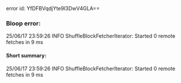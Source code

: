 error id: YfDFBVqdjYte9l3DwV4GLA==
### Bloop error:

25/06/17 23:59:26 INFO ShuffleBlockFetcherIterator: Started 0 remote fetches in 9 ms
#### Short summary: 

25/06/17 23:59:26 INFO ShuffleBlockFetcherIterator: Started 0 remote fetches in 9 ms